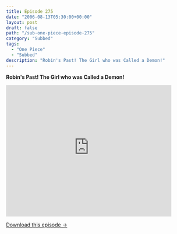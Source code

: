 ```yaml
---
title: Episode 275
date: "2006-08-13T05:30:00+00:00"
layout: post
draft: false
path: "/sub-one-piece-episode-275"
category: "Subbed"
tags:
  - "One Piece"
  - "Subbed"
description: "Robin's Past! The Girl who was Called a Demon!"
---
```


**Robin's Past! The Girl who was Called a Demon!**

<iframe width="640" height="360" src="https://www.rapidvideo.com/e/FXQHI5XSY3" frameborder="0" marginwidth=0 marginheight=0 scrolling=no allowfullscreen style="max-width:90%;"></iframe>

<a href="http://ouo.io/qs/eCodkFEQ?s=https://www.rapidvideo.com/d/FXQHI5XSY3" class="styled_a">Download this episode →</a>

